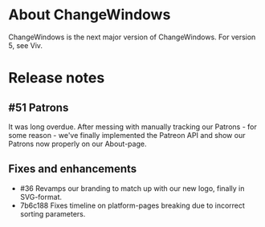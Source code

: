 # About ChangeWindows

ChangeWindows is the next major version of ChangeWindows. For version 5, see Viv.

# Release notes
## #51 Patrons
It was long overdue. After messing with manually tracking our Patrons - for some reason - we've finally implemented the Patreon API and show our Patrons now properly on our About-page.

## Fixes and enhancements
- #36 Revamps our branding to match up with our new logo, finally in SVG-format.
- 7b6c188 Fixes timeline on platform-pages breaking due to incorrect sorting parameters.